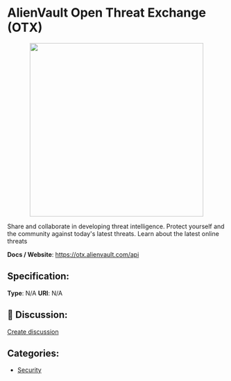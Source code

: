 # AlienVault Open Threat Exchange (OTX)
<p align="center">
    <img width="400" src="https://raw.githubusercontent.com/apis-list/apis-list/main/apis/alienvault-open-threat-exchange-otx/logo_256x256.png" />
</p>

Share and collaborate in developing threat intelligence.  Protect yourself and the community against today's latest threats. Learn about the latest online threats

**Docs / Website**: https://otx.alienvault.com/api

## Specification:
**Type**:  N/A 
**URI**:  N/A 

## 💬 Discussion:
[Create discussion](https://github.com/apis-list/apis-list/discussions/new)

## Categories:
- [Security](https://github.com/apis-list/apis-list#security)




